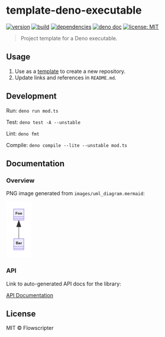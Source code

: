 # template-deno-executable

[![version](https://img.shields.io/github/v/release/flowscripter/template-deno-executable?sort=semver)](https://github.com/flowscripter/template-deno-executable/releases)
[![build](https://img.shields.io/github/workflow/status/flowscripter/template-deno-executable/release-deno-executable)](https://github.com/flowscripter/template-deno-library/actions/workflows/release-deno-executable.yml)
[![dependencies](https://img.shields.io/endpoint?url=https%3A%2F%2Fdeno-visualizer.danopia.net%2Fshields%2Fupdates%2Fhttps%2Fraw.githubusercontent.com%2Fflowscripter%2Ftemplate-deno-executable%2Fmain%2Fmod.ts)](https://github.com/flowscripter/template-deno-executable/blob/main/deps.ts)
[![deno doc](https://doc.deno.land/badge.svg)](https://doc.deno.land/https/raw.githubusercontent.com/flowscripter/template-deno-executable/main/mod.ts)
[![license: MIT](https://img.shields.io/github/license/flowscripter/template-deno-executable)](https://github.com/flowscripter/template-deno-executable/blob/main/LICENSE)

> Project template for a Deno executable.

## Usage

1. Use as a
   [template](https://docs.github.com/en/github/creating-cloning-and-archiving-repositories/creating-a-repository-from-a-template)
   to create a new repository.
2. Update links and references in `README.md`.

## Development

Run: `deno run mod.ts`

Test: `deno test -A --unstable`

Lint: `deno fmt`

Compile: `deno compile --lite --unstable mod.ts`

## Documentation

### Overview

PNG image generated from `images/uml_diagram.mermaid`:

![UML Diagram](images/uml_diagram.png "UML Diagram")

### API

Link to auto-generated API docs for the library:

[API Documentation](https://doc.deno.land/https/raw.githubusercontent.com/flowscripter/template-deno-executable/main/mod.ts)

## License

MIT © Flowscripter
